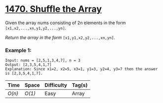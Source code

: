 # [1470. Shuffle the Array](https://leetcode.com/problems/shuffle-the-array/)

Given the array nums consisting of 2n elements in the form `[x1,x2,...,xn,y1,y2,...,yn]`.

_Return the array in the form_ `[x1,y1,x2,y2,...,xn,yn]`.

### Example 1:

```
Input: nums = [2,5,1,3,4,7], n = 3
Output: [2,3,5,4,1,7]
Explanation: Since x1=2, x2=5, x3=1, y1=3, y2=4, y3=7 then the answer is [2,3,5,4,1,7].
```

| Time   | Space  | Difficulty | Tag(s) |
| ------ | ------ | ---------- | ------ |
| _O(n)_ | _O(1)_ | Easy       | Array  |
